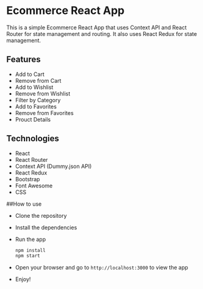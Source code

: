 # Ecommerce React App
This is a simple Ecommerce React App that uses Context API and React Router for state management and routing. It also uses React Redux for state management.

## Features
- Add to Cart
- Remove from Cart
- Add to Wishlist
- Remove from Wishlist
- Filter by Category
- Add to Favorites
- Remove from Favorites
- Prouct Details

## Technologies
- React
- React Router
- Context API (Dummy.json API)
- React Redux
- Bootstrap
- Font Awesome
- CSS

##How to use
- Clone the repository
- Install the dependencies
- Run the app
    
    ```bash 
    npm install
    npm start
    ```
- Open your browser and go to `http://localhost:3000` to view the app

- Enjoy!